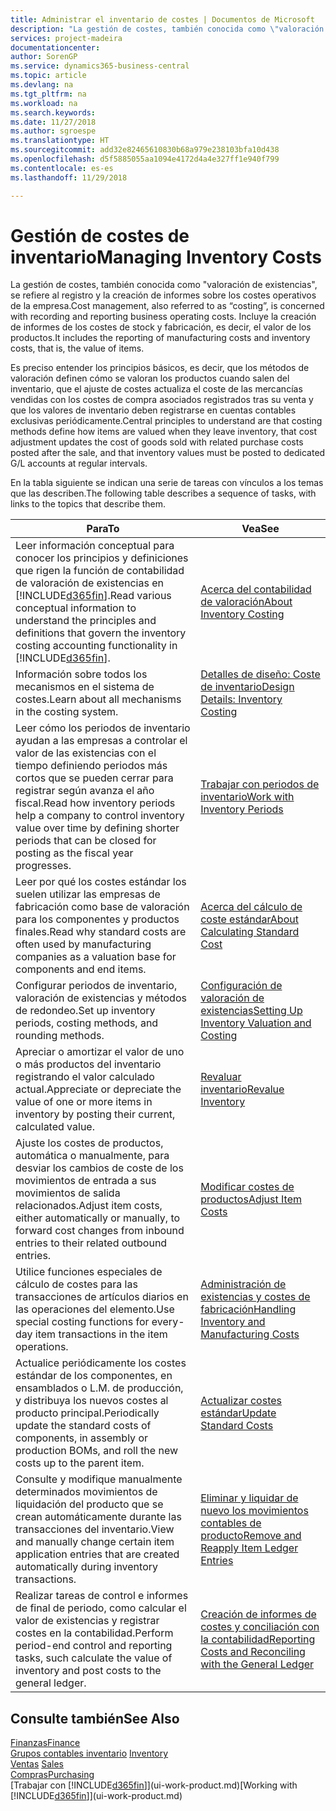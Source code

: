 ```yaml
---
title: Administrar el inventario de costes | Documentos de Microsoft
description: "La gestión de costes, también conocida como \"valoración de existencias\", se refiere al registro y la creación de informes sobre los costes operativos de la empresa. Incluye la creación de informes de los costes de stock y fabricación, es decir, el valor de los productos."
services: project-madeira
documentationcenter: 
author: SorenGP
ms.service: dynamics365-business-central
ms.topic: article
ms.devlang: na
ms.tgt_pltfrm: na
ms.workload: na
ms.search.keywords: 
ms.date: 11/27/2018
ms.author: sgroespe
ms.translationtype: HT
ms.sourcegitcommit: add32e82465610830b68a979e238103bfa10d438
ms.openlocfilehash: d5f5885055aa1094e4172d4a4e327ff1e940f799
ms.contentlocale: es-es
ms.lasthandoff: 11/29/2018

---
```

# <a name="managing-inventory-costs"></a><span data-ttu-id="1aaad-104">Gestión de costes de inventario</span><span class="sxs-lookup"><span data-stu-id="1aaad-104">Managing Inventory Costs</span></span>
<span data-ttu-id="1aaad-105">La gestión de costes, también conocida como "valoración de existencias", se refiere al registro y la creación de informes sobre los costes operativos de la empresa.</span><span class="sxs-lookup"><span data-stu-id="1aaad-105">Cost management, also referred to as “costing”, is concerned with recording and reporting business operating costs.</span></span> <span data-ttu-id="1aaad-106">Incluye la creación de informes de los costes de stock y fabricación, es decir, el valor de los productos.</span><span class="sxs-lookup"><span data-stu-id="1aaad-106">It includes the reporting of manufacturing costs and inventory costs, that is, the value of items.</span></span>   

<span data-ttu-id="1aaad-107">Es preciso entender los principios básicos, es decir, que los métodos de valoración definen cómo se valoran los productos cuando salen del inventario, que el ajuste de costes actualiza el coste de las mercancías vendidas con los costes de compra asociados registrados tras su venta y que los valores de inventario deben registrarse en cuentas contables exclusivas periódicamente.</span><span class="sxs-lookup"><span data-stu-id="1aaad-107">Central principles to understand are that costing methods define how items are valued when they leave inventory, that cost adjustment updates the cost of goods sold with related purchase costs posted after the sale, and that inventory values must be posted to dedicated G/L accounts at regular intervals.</span></span>

<span data-ttu-id="1aaad-108">En la tabla siguiente se indican una serie de tareas con vínculos a los temas que las describen.</span><span class="sxs-lookup"><span data-stu-id="1aaad-108">The following table describes a sequence of tasks, with links to the topics that describe them.</span></span>

|<span data-ttu-id="1aaad-109">**Para**</span><span class="sxs-lookup"><span data-stu-id="1aaad-109">**To**</span></span>|<span data-ttu-id="1aaad-110">**Vea**</span><span class="sxs-lookup"><span data-stu-id="1aaad-110">**See**</span></span>|  
|------------|-------------|  
|<span data-ttu-id="1aaad-111">Leer información conceptual para conocer los principios y definiciones que rigen la función de contabilidad de valoración de existencias en [!INCLUDE[d365fin](includes/d365fin_md.md)].</span><span class="sxs-lookup"><span data-stu-id="1aaad-111">Read various conceptual information to understand the principles and definitions that govern the inventory costing accounting functionality in [!INCLUDE[d365fin](includes/d365fin_md.md)].</span></span>|[<span data-ttu-id="1aaad-112">Acerca del contabilidad de valoración</span><span class="sxs-lookup"><span data-stu-id="1aaad-112">About Inventory Costing</span></span>](finance-learn-about-costing.md)|  
|<span data-ttu-id="1aaad-113">Información sobre todos los mecanismos en el sistema de costes.</span><span class="sxs-lookup"><span data-stu-id="1aaad-113">Learn about all mechanisms in the costing system.</span></span>|[<span data-ttu-id="1aaad-114">Detalles de diseño: Coste de inventario</span><span class="sxs-lookup"><span data-stu-id="1aaad-114">Design Details: Inventory Costing</span></span>](design-details-inventory-costing.md)|
|<span data-ttu-id="1aaad-115">Leer cómo los periodos de inventario ayudan a las empresas a controlar el valor de las existencias con el tiempo definiendo periodos más cortos que se pueden cerrar para registrar según avanza el año fiscal.</span><span class="sxs-lookup"><span data-stu-id="1aaad-115">Read how inventory periods help a company to control inventory value over time by defining shorter periods that can be closed for posting as the fiscal year progresses.</span></span>|[<span data-ttu-id="1aaad-116">Trabajar con periodos de inventario</span><span class="sxs-lookup"><span data-stu-id="1aaad-116">Work with Inventory Periods</span></span>](finance-how-to-work-with-inventory-periods.md)|
|<span data-ttu-id="1aaad-117">Leer por qué los costes estándar los suelen utilizar las empresas de fabricación como base de valoración para los componentes y productos finales.</span><span class="sxs-lookup"><span data-stu-id="1aaad-117">Read why standard costs are often used by manufacturing companies as a valuation base for components and end items.</span></span>|[<span data-ttu-id="1aaad-118">Acerca del cálculo de coste estándar</span><span class="sxs-lookup"><span data-stu-id="1aaad-118">About Calculating Standard Cost</span></span>](finance-about-calculating-standard-cost.md)|
|<span data-ttu-id="1aaad-119">Configurar periodos de inventario, valoración de existencias y métodos de redondeo.</span><span class="sxs-lookup"><span data-stu-id="1aaad-119">Set up inventory periods, costing methods, and rounding methods.</span></span>|[<span data-ttu-id="1aaad-120">Configuración de valoración de existencias</span><span class="sxs-lookup"><span data-stu-id="1aaad-120">Setting Up Inventory Valuation and Costing</span></span>](finance-set-up-inventory-valuation-and-costing.md)|
|<span data-ttu-id="1aaad-121">Apreciar o amortizar el valor de uno o más productos del inventario registrando el valor calculado actual.</span><span class="sxs-lookup"><span data-stu-id="1aaad-121">Appreciate or depreciate the value of one or more items in inventory by posting their current, calculated value.</span></span>|[<span data-ttu-id="1aaad-122">Revaluar inventario</span><span class="sxs-lookup"><span data-stu-id="1aaad-122">Revalue Inventory</span></span>](inventory-how-revalue-inventory.md)|
|<span data-ttu-id="1aaad-123">Ajuste los costes de productos, automática o manualmente, para desviar los cambios de coste de los movimientos de entrada a sus movimientos de salida relacionados.</span><span class="sxs-lookup"><span data-stu-id="1aaad-123">Adjust item costs, either automatically or manually, to forward cost changes from inbound entries to their related outbound entries.</span></span>|[<span data-ttu-id="1aaad-124">Modificar costes de productos</span><span class="sxs-lookup"><span data-stu-id="1aaad-124">Adjust Item Costs</span></span>](inventory-how-adjust-item-costs.md)|
|<span data-ttu-id="1aaad-125">Utilice funciones especiales de cálculo de costes para las transacciones de artículos diarios en las operaciones del elemento.</span><span class="sxs-lookup"><span data-stu-id="1aaad-125">Use special costing functions for every-day item transactions in the item operations.</span></span>|[<span data-ttu-id="1aaad-126">Administración de existencias y costes de fabricación</span><span class="sxs-lookup"><span data-stu-id="1aaad-126">Handling Inventory and Manufacturing Costs</span></span>](finance-handle-inventory-and-manufacturing-costs.md)|  
|<span data-ttu-id="1aaad-127">Actualice periódicamente los costes estándar de los componentes, en ensamblados o L.M. de producción, y distribuya los nuevos costes al producto principal.</span><span class="sxs-lookup"><span data-stu-id="1aaad-127">Periodically update the standard costs of components, in assembly or production BOMs, and roll the new costs up to the parent item.</span></span>|[<span data-ttu-id="1aaad-128">Actualizar costes estándar</span><span class="sxs-lookup"><span data-stu-id="1aaad-128">Update Standard Costs</span></span>](finance-how-to-update-standard-costs.md)|
|<span data-ttu-id="1aaad-129">Consulte y modifique manualmente determinados movimientos de liquidación del producto que se crean automáticamente durante las transacciones del inventario.</span><span class="sxs-lookup"><span data-stu-id="1aaad-129">View and manually change certain item application entries that are created automatically during inventory transactions.</span></span>|[<span data-ttu-id="1aaad-130">Eliminar y liquidar de nuevo los movimientos contables de producto</span><span class="sxs-lookup"><span data-stu-id="1aaad-130">Remove and Reapply Item Ledger Entries</span></span>](finance-how-to-remove-and-reapply-item-entries.md)|
|<span data-ttu-id="1aaad-131">Realizar tareas de control e informes de final de periodo, como calcular el valor de existencias y registrar costes en la contabilidad.</span><span class="sxs-lookup"><span data-stu-id="1aaad-131">Perform period-end control and reporting tasks, such calculate the value of inventory and post costs to the general ledger.</span></span>|[<span data-ttu-id="1aaad-132">Creación de informes de costes y conciliación con la contabilidad</span><span class="sxs-lookup"><span data-stu-id="1aaad-132">Reporting Costs and Reconciling with the General Ledger</span></span>](finance-report-costs-and-reconcile-with-the-general-ledger.md)|

## <a name="see-also"></a><span data-ttu-id="1aaad-133">Consulte también</span><span class="sxs-lookup"><span data-stu-id="1aaad-133">See Also</span></span>  
 [<span data-ttu-id="1aaad-134">Finanzas</span><span class="sxs-lookup"><span data-stu-id="1aaad-134">Finance</span></span>](finance.md)  
 <span data-ttu-id="1aaad-135">[Grupos contables inventario](inventory-manage-inventory.md) </span><span class="sxs-lookup"><span data-stu-id="1aaad-135">[Inventory](inventory-manage-inventory.md) </span></span>  
 <span data-ttu-id="1aaad-136">[Ventas](sales-manage-sales.md) </span><span class="sxs-lookup"><span data-stu-id="1aaad-136">[Sales](sales-manage-sales.md) </span></span>  
 [<span data-ttu-id="1aaad-137">Compras</span><span class="sxs-lookup"><span data-stu-id="1aaad-137">Purchasing</span></span>](purchasing-manage-purchasing.md)  
 <span data-ttu-id="1aaad-138">[Trabajar con [!INCLUDE[d365fin](includes/d365fin_md.md)]](ui-work-product.md)</span><span class="sxs-lookup"><span data-stu-id="1aaad-138">[Working with [!INCLUDE[d365fin](includes/d365fin_md.md)]](ui-work-product.md)</span></span>

